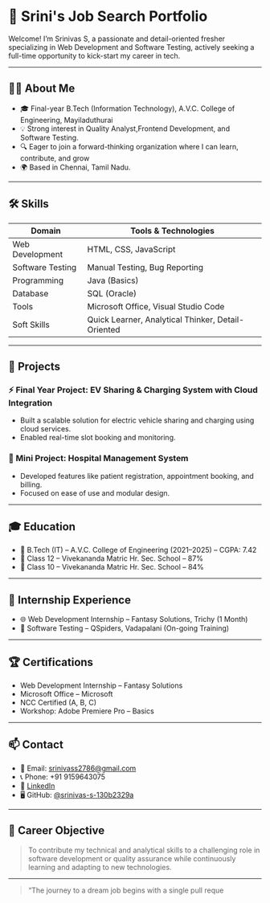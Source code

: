 # 💼 Srini's Job Search Portfolio

Welcome! I’m Srinivas S, a passionate and detail-oriented fresher specializing in Web Development and Software Testing, actively seeking a full-time opportunity to kick-start my career in tech.

---

## 👨‍💻 About Me

- 🎓 Final-year B.Tech (Information Technology), A.V.C. College of Engineering, Mayiladuthurai
- 💡 Strong interest in Quality Analyst,Frontend Development, and Software Testing.
- 🔍 Eager to join a forward-thinking organization where I can learn, contribute, and grow
- 🌍 Based in Chennai, Tamil Nadu.

---

## 🛠️ Skills

| Domain              | Tools & Technologies                              |
|---------------------|----------------------------------------------------|
| Web Development     | HTML, CSS, JavaScript                              |
| Software Testing    | Manual Testing, Bug Reporting                      |
| Programming         | Java (Basics)                                      |
| Database            | SQL (Oracle)                                       |
| Tools               | Microsoft Office, Visual Studio Code               |
| Soft Skills         | Quick Learner, Analytical Thinker, Detail-Oriented |

---

## 🧪 Projects

### ⚡ Final Year Project: EV Sharing & Charging System with Cloud Integration
- Built a scalable solution for electric vehicle sharing and charging using cloud services.
- Enabled real-time slot booking and monitoring.

### 🏥 Mini Project: Hospital Management System
- Developed features like patient registration, appointment booking, and billing.
- Focused on ease of use and modular design.

---

## 🎓 Education

- 📘 B.Tech (IT) – A.V.C. College of Engineering (2021–2025) – CGPA: 7.42
- 🏫 Class 12 – Vivekananda Matric Hr. Sec. School – 87%
- 🏫 Class 10 – Vivekananda Matric Hr. Sec. School – 84%

---



## 📍 Internship Experience

- 🌐 Web Development Internship – Fantasy Solutions, Trichy (1 Month)
- 🧪 Software Testing – QSpiders, Vadapalani (On-going Training)

---

## 🏆 Certifications

- Web Development Internship – Fantasy Solutions  
- Microsoft Office – Microsoft  
- NCC Certified (A, B, C)  
- Workshop: Adobe Premiere Pro – Basics  

---

## 📫 Contact

- 📧 Email: srinivass2786@gmail.com  
- 📞 Phone: +91 9159643075  
- 🔗 [LinkedIn](https://www.linkedin.com/in/srinivas-s-130b2329a)  
- 🖥️ GitHub: [@srinivas-s-130b2329a](https://github.com/Srinivass-s/Srinivass-s.git)

---

## 🚀 Career Objective

> To contribute my technical and analytical skills to a challenging role in software development or quality assurance while continuously learning and adapting to new technologies.

---

> “The journey to a dream job begins with a single pull reque

